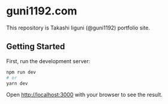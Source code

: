 # guni1192.com

This repository is Takashi Iiguni (@guni1192) portfolio site.

## Getting Started

First, run the development server:

```bash
npm run dev
# or
yarn dev
```

Open [http://localhost:3000](http://localhost:3000) with your browser to see the result.

